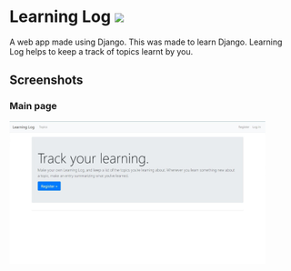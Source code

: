 # Learning Log ![](https://img.shields.io/badge/Python-v3.8.5-red.svg)
A web app made using Django. This was made to learn Django. Learning Log helps to keep a track of topics learnt by you.

## Screenshots
### Main page  
<img src="https://github.com/Mertvbli/MyLearningLog/blob/main/screenshots/1main_page.jpg" width="450">  
